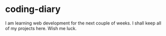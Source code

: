 # coding-diary
I am learning web development for the next couple of weeks. I shall keep all of my projects here. Wish me luck.
